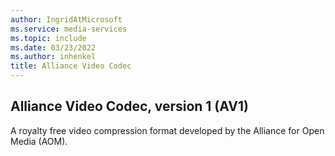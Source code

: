 ```yaml
---
author: IngridAtMicrosoft
ms.service: media-services
ms.topic: include
ms.date: 03/23/2022
ms.author: inhenkel
title: Alliance Video Codec
---
```


## Alliance Video Codec, version 1 (AV1)

A royalty free video compression format developed by the Alliance for Open Media (AOM).
